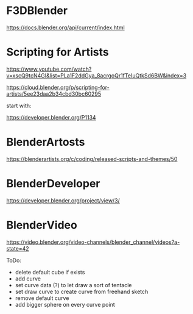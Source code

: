 # F3DBlender

https://docs.blender.org/api/current/index.html

# Scripting for Artists
https://www.youtube.com/watch?v=xscQ9tcN4GI&list=PLa1F2ddGya_8acrgoQr1fTeIuQtkSd6BW&index=3

https://cloud.blender.org/p/scripting-for-artists/5ee23daa2b34cbd30bc60295

start with:

https://developer.blender.org/P1134

# BlenderArtosts

https://blenderartists.org/c/coding/released-scripts-and-themes/50

# BlenderDeveloper

https://developer.blender.org/project/view/3/

# BlenderVideo

https://video.blender.org/video-channels/blender_channel/videos?a-state=42

ToDo:
* delete default cube if exists
* add curve
* set curve data (?) to let draw a sort of tentacle
* set draw curve to create curve from freehand sketch
* remove default curve
* add bigger sphere on every curve point
